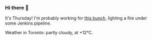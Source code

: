 ### Hi there :wave:

It's Thursday! I'm probably working for [this bunch](https://github.com/kohofinancial), lighting a fire under some Jenkins pipeline.

Weather in Toronto: partly cloudy, at +12°C.
